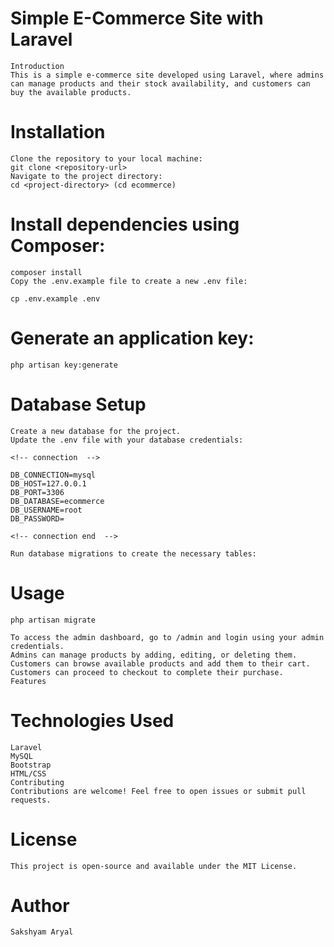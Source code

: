 # Simple E-Commerce Site with Laravel
    Introduction
    This is a simple e-commerce site developed using Laravel, where admins can manage products and their stock availability, and customers can buy the available products.

# Installation
    Clone the repository to your local machine:
    git clone <repository-url>
    Navigate to the project directory:
    cd <project-directory> (cd ecommerce)

# Install dependencies using Composer:
    composer install
    Copy the .env.example file to create a new .env file:

    cp .env.example .env
    
# Generate an application key:
    php artisan key:generate
# Database Setup
    Create a new database for the project.
    Update the .env file with your database credentials:
    
    <!-- connection  -->

    DB_CONNECTION=mysql
    DB_HOST=127.0.0.1
    DB_PORT=3306
    DB_DATABASE=ecommerce
    DB_USERNAME=root
    DB_PASSWORD=

    <!-- connection end  -->

    Run database migrations to create the necessary tables:
    
    
# Usage
    php artisan migrate

    To access the admin dashboard, go to /admin and login using your admin credentials.
    Admins can manage products by adding, editing, or deleting them.
    Customers can browse available products and add them to their cart.
    Customers can proceed to checkout to complete their purchase.
    Features


# Technologies Used
    Laravel
    MySQL
    Bootstrap
    HTML/CSS
    Contributing
    Contributions are welcome! Feel free to open issues or submit pull requests.

# License

    This project is open-source and available under the MIT License.

# Author
    Sakshyam Aryal
